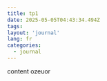 ```yaml
---
title: tp1
date: 2025-05-05T04:43:34.494Z
tags:
layout: 'journal'
lang: fr
categories: 
  - journal
---
```

content ozeuor